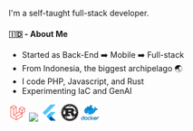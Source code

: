 I'm a self-taught full-stack developer.

#### 🇮🇩 - About Me

- Started as Back-End ➡️ Mobile ➡️ Full-stack
- From Indonesia, the biggest archipelago 🌏
- I code PHP, Javascript, and Rust
- Experimenting IaC and GenAI

<code><img width="32" src="https://raw.githubusercontent.com/github/explore/56a826d05cf762b2b50ecbe7d492a839b04f3fbf/topics/laravel/laravel.png"/></code>
<code><img width="32" src="https://camo.githubusercontent.com/f9e0c6f8571a04d30382d14f47fc110badd1a3f136b530902ef28995ae4bd50a/68747470733a2f2f7675656a732e6f72672f696d616765732f6c6f676f2e706e67"/></code>
<code><img width="32" src="https://raw.githubusercontent.com/github/explore/cebd63002168a05a6a642f309227eefeccd92950/topics/flutter/flutter.png"/></code>
<code><img width="32" src="https://raw.githubusercontent.com/github/explore/80688e429a7d4ef2fca1e82350fe8e3517d3494d/topics/rust/rust.png"/></code>
<code><img width="32" src="https://raw.githubusercontent.com/github/explore/80688e429a7d4ef2fca1e82350fe8e3517d3494d/topics/docker/docker.png"/></code>
